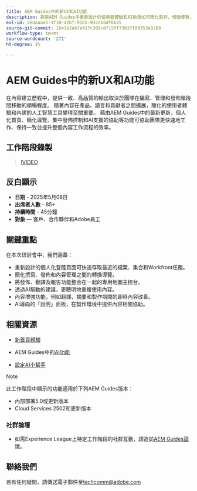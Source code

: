 ```yaml
---
title: AEM Guides中的新UX和AI功能
description: 探索AEM Guides中重新設計的使用者體驗和AI助理如何簡化製作、增強導覽，並將即時智慧帶入您的內容工作流程。
exl-id: 26daaae5-1f10-42bf-91b5-93cdb6df6625
source-git-commit: 1b41b2eb7e917c389c6f15ff73037f89353e8269
workflow-type: tm+mt
source-wordcount: '271'
ht-degree: 1%

---
```


# AEM Guides中的新UX和AI功能

在內容建立歷程中，提供一致、高品質的輸出取決於團隊在編寫、管理和發佈階段間移動的順暢程度。 隨著內容在產品、語言和貢獻者之間擴展，簡化的使用者體驗和內建的人工智慧工具變得至關重要。 藉由AEM Guides中的最新更新，個人化首頁、簡化導覽、集中發佈控制和AI支援的協助等功能可協助團隊更快速地工作、保持一致並提升整個內容工作流程的效率。


## 工作階段錄製

>[!VIDEO](https://video.tv.adobe.com/v/3458396/?quality=12&learn=on)

## 反白顯示

- **日期** - 2025年5月08日
- **出席者人數** - 85+
- **持續時間** - 45分鐘
- **對象** — 客戶、合作夥伴和Adobe員工

## 關鍵重點

在本次研討會中，我們涵蓋：
- 重新設計的個人化登陸頁面可快速存取最近的檔案、集合和Workfront任務。
- 簡化撰寫、發佈和內容管理之間的轉換導覽。
- 將發佈、翻譯及報告功能整合在一起的專用地圖主控台。
- 透過AI驅動的建議，更聰明地重複使用內容。
- 內容增強功能，例如翻譯、摘要和製作期間的即時內容改善。
- AI導向的「說明」面板，在製作環境中提供內容相關協助。


## 相關資源

- [新首頁體驗](https://experienceleague.adobe.com/en/docs/experience-manager-guides/using/user-guide/home-page/intro-home-page)

- AEM Guides中的[AI功能](https://experienceleague.adobe.com/en/docs/experience-manager-guides/using/user-guide/ai-assistant-aem/ai-assistant)

- [設定AI小幫手](https://experienceleague.adobe.com/en/docs/experience-manager-guides/using/install-guide/cs-ig/web-editor-configs-cs/conf-smart-suggestions)



>[!NOTE]
>
> 此工作階段中顯示的功能適用於下列AEM Guides版本：
> - 內部部署5.0或更新版本
> - Cloud Services 2502和更新版本


### 社群論壇

- 如需Experience League上特定工作階段的社群互動，請造訪[AEM Guides論壇](https://experienceleaguecommunities.adobe.com/t5/experience-manager-guides/bd-p/xml-documentation-discussions)。


## 聯絡我們

若有任何疑問，請傳送電子郵件至<techcomm@adobe.com>
